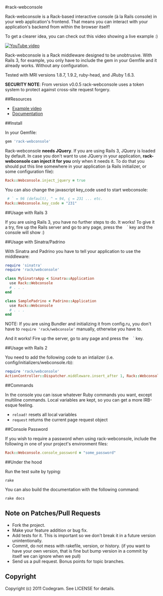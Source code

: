 #rack-webconsole

Rack-webconsole is a Rack-based interactive console (à la Rails console) in
your web application's frontend. That means you can interact with your
application's backend from within the browser itself!

To get a clearer idea, you can check out this video showing a live example :)

[![YouTube video](http://img.youtube.com/vi/yKK5J01Dqts/0.jpg)](http://youtu.be/yKK5J01Dqts?hd=1)

Rack-webconsole is a Rack middleware designed to be unobtrusive. With Rails 3,
for example, you only have to include the gem in your Gemfile and it already
works. Without any configuration.

Tested with MRI versions 1.8.7, 1.9.2, ruby-head, and JRuby 1.6.3.

**SECURITY NOTE**: From version v0.0.5 rack-webconsole uses a token system to
protect against cross-site request forgery.

##Resources

* [Example video](http://youtu.be/yKK5J01Dqts?hd=1)
* [Documentation](http://rubydoc.info/github/codegram/rack-webconsole)


##Install

In your Gemfile:

```ruby
gem 'rack-webconsole'
```

Rack-webconsole **needs JQuery**. If you are using Rails 3, JQuery is loaded by
default. In case you don't want to use JQuery in your application,
**rack-webconsole can inject it for you** only when it needs it. To do that you
should put this line somewhere in your application (a Rails initializer, or
some configuration file):

```ruby
Rack::Webconsole.inject_jquery = true
```

You can also change the javascript key_code used to start webconsole:

```ruby
 # ` = 96 (default), ^ = 94, ç = 231 ... etc.
Rack::Webconsole.key_code = "231"
```

##Usage with Rails 3

If you are using Rails 3, you have no further steps to do. It works! To give
it a try, fire up the Rails server and go to any page, press the ` ` ` key and
the console will show :)

##Usage with Sinatra/Padrino

With Sinatra and Padrino you have to tell your application to use the
middleware:

```ruby
require 'sinatra'
require 'rack/webconsole'

class MySinatraApp < Sinatra::Application
  use Rack::Webconsole
  # . . .
end

class SamplePadrino < Padrino::Application
  use Rack::Webconsole
  # . . .
end
```

NOTE: If you are using Bundler and initializing it from config.ru, you don't
have to `require 'rack/webconsole'` manually, otherwise you have to.

And it works! Fire up the server, go to any page and press the ` ` ` key.

##Usage with Rails 2

You need to add the following code to an intializer (i.e. config/initializers/webconsole.rb):

```ruby
require 'rack/webconsole'
ActionController::Dispatcher.middleware.insert_after 1, Rack::Webconsole
```

##Commands

In the console you can issue whatever Ruby commands you want, except multiline commands. Local variables are kept, so you can get a more IRB-esque feeling.

* `reload!` resets all local variables
* `request` returns the current page request object

##Console Password

If you wish to require a password when using rack-webconsole, include the following in one of your project's environment files:

```ruby
Rack::Webconsole.console_password = "some_password"
```

##Under the hood

Run the test suite by typing:

    rake

You can also build the documentation with the following command:

    rake docs

## Note on Patches/Pull Requests

* Fork the project.
* Make your feature addition or bug fix.
* Add tests for it. This is important so we don't break it in a
  future version unintentionally.
* Commit, do not mess with rakefile, version, or history. (if you want to have your own version, that is fine but bump version in a commit by itself we can ignore when we pull)
* Send us a pull request. Bonus points for topic branches.

## Copyright

Copyright (c) 2011 Codegram. See LICENSE for details.
